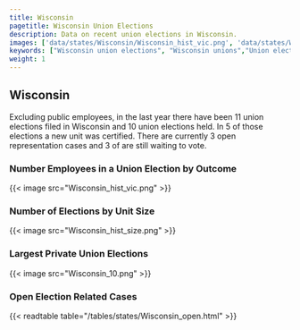 ```yaml
---
title: Wisconsin
pagetitle: Wisconsin Union Elections
description: Data on recent union elections in Wisconsin.
images: ['data/states/Wisconsin/Wisconsin_hist_vic.png', 'data/states/Wisconsin/Wisconsin_hist_size.png', 'data/states/Wisconsin/Wisconsin_10.png']
keywords: ["Wisconsin union elections", "Wisconsin unions","Union elections"]
weight: 1
---
```

##  Wisconsin

Excluding public employees, in the last year there have been 11 union elections filed in Wisconsin and 10 union elections held. In 5 of those elections a new unit was certified. There are currently 3 open representation cases and 3 of are still waiting to vote.

### Number Employees in a Union Election by Outcome
{{< image src="Wisconsin_hist_vic.png" >}}

### Number of Elections by Unit Size
{{< image src="Wisconsin_hist_size.png" >}}

### Largest Private Union Elections
{{< image src="Wisconsin_10.png" >}}

### Open Election Related Cases
{{< readtable table="/tables/states/Wisconsin_open.html" >}}

